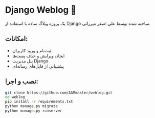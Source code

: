 # Django Weblog 📝

یک پروژه وبلاگ ساده با استفاده از Django ساخته شده توسط علی اصغر میرزائی.

## امکانات:
- ثبت‌نام و ورود کاربران
- ایجاد، ویرایش و حذف پست‌ها
- پنل مدیریت Django
- پشتیبانی از فایل‌های رسانه‌ای

## نصب و اجرا:
```bash
git clone https://github.com/AAMmaster/weblog.git
cd weblog
pip install -r requirements.txt
python manage.py migrate
python manage.py runserver

